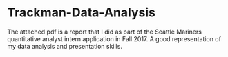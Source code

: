 # Trackman-Data-Analysis

The attached pdf is a report that I did as part of the Seattle Mariners quantitative analyst intern application in Fall 2017.
A good representation of my data analysis and presentation skills. 
